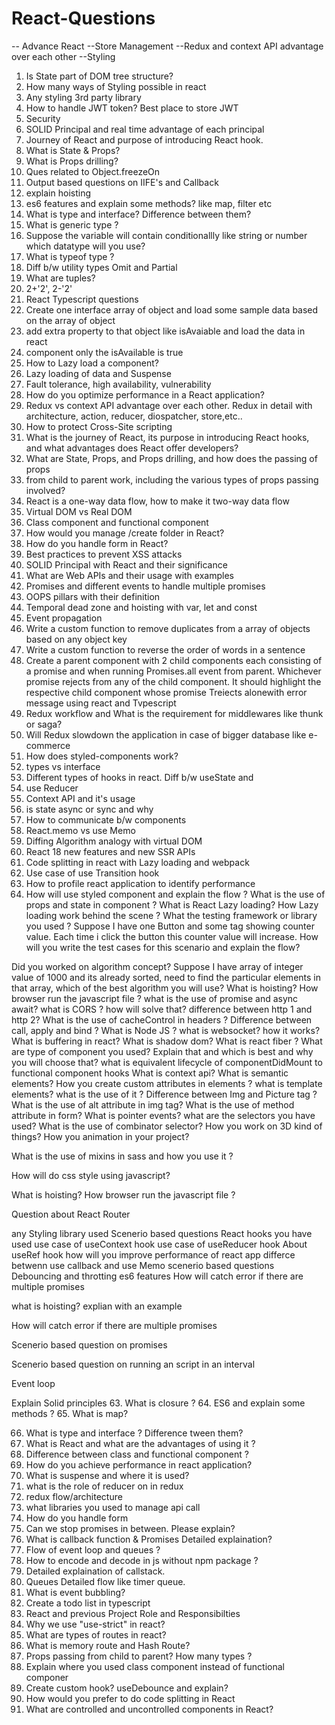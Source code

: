 # React-Questions
-- Advance React
--Store Management
--Redux and context API advantage over each other
--Styling


1.	Is State part of DOM tree structure?
2.	How many ways of Styling possible in react
3.	Any styling 3rd party library
4.	How to handle JWT token? Best place to store JWT
5.	Security
6.	SOLID Principal and real time advantage of each principal
7.	Journey of React and purpose of introducing React hook. 
8.	What is State & Props?
9.	What is Props drilling?
10.	Ques related to Object.freezeOn
11.	Output based questions on IIFE's and Callback
12.	explain hoisting	
13.	es6 features and explain some methods? like map, filter etc
14.	What is type and interface? Difference between them?
15.	What is generic type ?
16.	Suppose the variable will contain conditionallly like string or number which datatype will you use?
17.	 What is typeof type ?
18.	Diff b/w utility types Omit and Partial
19.	What are tuples?
20.	2+'2', 2-'2'
21.	React Typescript questions
1. Create one interface array of object and load some sample data based on the array of object
2. add extra property to that object like isAvaiable and load the data in react
22.	component only the isAvailable is true
23.	How to Lazy load a component?
24.	Lazy loading of data and Suspense
25.	Fault tolerance, high availability, vulnerability
26.	How do you optimize performance in a React application?
27.	Redux vs context API advantage over each other. Redux in detail with architecture, action, reducer, diospatcher, store,etc..
28.	How to protect Cross-Site scripting
29.	What is the journey of React, its purpose in introducing React hooks, and what advantages does React offer developers?
30.	What are State, Props, and Props drilling, and how does the passing of props
31.	from child to parent work, including the various types of props passing involved?
32.	React is a one-way data flow, how to make it two-way data flow
33.	Virtual DOM vs Real DOM
34.	Class component and functional component
35.	How would you manage /create folder in React?
36.	How do you handle form in React?
37.	Best practices to prevent XSS attacks
38.	SOLID Principal with React and their significance
39.	What are Web APIs and their usage with examples	
40.	Promises and different events to handle multiple promises
41.	OOPS pillars with their definition
42.	Temporal dead zone and hoisting with var, let and const
43.	Event propagation
44.	Write a custom function to remove duplicates from a array of objects based on any object key
45.	Write a custom function to reverse the order of words in a sentence
46.	Create a parent component with 2 child components each consisting of a promise and when running Promises.all event from parent. Whichever promise rejects from any of the child component. It should highlight the respective child component whose promise Treiects alonewith error message using react and Tvpescript
47.	Redux workflow and What is the requirement for middlewares like thunk or saga?
48.	Will Redux slowdown the application in case of bigger database like e-commerce
49.	How does styled-components work?
50.	types vs interface
51.	Different types of hooks in react. Diff b/w useState and
52.	use Reducer
53.	Context API and it's usage
54.	is state async or sync and why
55.	How to communicate b/w components
56.	React.memo vs use Memo
57.	Diffing Algorithm analogy with virtual DOM
58.	React 18 new features and new SSR APIs
59.	Code splitting in react with Lazy loading and webpack
60.	Use case of use Transition hook
61.	How to profile react application to identify performance
62.	How will use styled component and explain the flow ?
What is the use of props and state in component ?
What is React Lazy loading?
How Lazy loading work behind the scene ?
What the testing framework or library you used ?
Suppose I have one Button and some tag showing counter value. Each time i click the button this counter value will increase. How will you write the test cases for this scenario and explain the flow?

Did you worked on algorithm concept?
Suppose I have array of integer value of 1000 and its already sorted, need to find the particular elements in that array, which of the best algorithm you will use?
What is hoisting?
How browser run the javascript file ?
what is the use of promise and async await?
what is CORS ? how will solve that?
difference between http 1 and http 2?
What is the use of cacheControl in headers ?
Difference between call, apply and bind ?
What is Node JS ?
what is websocket? how it works?
What is buffering in react?
What is shadow dom?
What is react fiber ?
What are type of component you used? Explain that and which is best and why you will choose that?
what is equivalent lifecycle of componentDidMount to functional component hooks
What is context api?
What is semantic elements?
How you create custom attributes in elements ?
what is template elements? what is the use of it ?
Difference between Img and Picture tag ?
What is the use of alt attribute in img tag?
What is the use of method attribute in form?
What is pointer events?
what are the selectors you have used?
What is the use of combinator selector?
How you work on 3D kind of things?
How you animation in your project?

What is the use of mixins in sass and how you use it ?

How will do css style using javascript?

What is hoisting?
How browser run the javascript file ?


Question about React Router


any Styling library used
Scenerio based questions
React hooks you have used
use case of useContext hook
use case of useReducer hook
About useRef hook
how will you improve performance of react app
differce betwenn use callback and use Memo
scenerio based questions
Debouncing and throtting
es6 features
How will catch error if there are multiple promises

what is hoisting? explian with an example

How will catch error if there are multiple promises

Scenerio based question on promises

Scenerio based question on running an script in an interval 

Event loop

Explain Solid principles
63.	What is closure ?
64.	ES6 and explain some methods ?
65.	What is map?

66.	What is type and interface ? Difference tween them?
67.	What is React and what are the advantages of using it ?	
68.	Difference between class and functional component ?
69.	How do you achieve performance in react application?	
70.	What is suspense and where it is used?
71.	what is the role of reducer on in redux
72.	redux flow/architecture
73.	what libraries you used to manage api call
74.	How do you handle form
75.	Can we stop promises in between. Please explain?
76.	What is callback function & Promises Detailed explaination?
77.	Flow of event loop and queues ?
78.	How to encode and decode in js without npm package ?
79.	Detailed explaination of callstack.
80.	Queues Detailed flow like timer queue.
81.	What is event bubbling?	
82.	Create a todo list in typescript
83.	React and previous Project Role and Responsibilties
84.	Why we use "use-strict" in react?
85.	What are types of routes in react?
86.	What is memory route and Hash Route?
87.	Props passing from child to parent? How many types ?
88.	Explain where you used class component instead of functional componer
89.	Create custom hook? useDebounce and explain?
90.	How would you prefer to do code splitting in React
91.	What are controlled and uncontrolled components in React?
